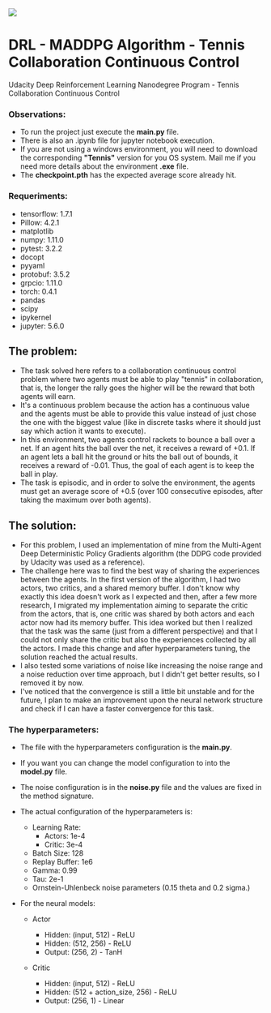 <img src="https://user-images.githubusercontent.com/10624937/42135623-e770e354-7d12-11e8-998d-29fc74429ca2.gif">


# DRL - MADDPG Algorithm - Tennis Collaboration Continuous Control
Udacity Deep Reinforcement Learning Nanodegree Program - Tennis Collaboration Continuous Control


### Observations:
- To run the project just execute the <b>main.py</b> file.
- There is also an .ipynb file for jupyter notebook execution.
- If you are not using a windows environment, you will need to download the corresponding <b>"Tennis"</b> version for you OS system. Mail me if you need more details about the environment <b>.exe</b> file.
- The <b>checkpoint.pth</b> has the expected average score already hit.


### Requeriments:
- tensorflow: 1.7.1
- Pillow: 4.2.1
- matplotlib
- numpy: 1.11.0
- pytest: 3.2.2
- docopt
- pyyaml
- protobuf: 3.5.2
- grpcio: 1.11.0
- torch: 0.4.1
- pandas
- scipy
- ipykernel
- jupyter: 5.6.0


## The problem:
- The task solved here refers to a collaboration continuous control problem where two agents must be able to play "tennis"
in collaboration, that is, the longer the rally goes the higher will be the reward that both agents will earn.
- It's a continuous problem because the action has a continuous value and the agents must be able to provide this value instead of just chose the one with the biggest value (like in discrete tasks where it should just say which action it wants to execute).
- In this environment, two agents control rackets to bounce a ball over a net. If an agent hits the ball over the net, it receives a reward of +0.1. If an agent lets a ball hit the ground or hits the ball out of bounds, it receives a reward of -0.01. Thus, the goal of each agent is to keep the ball in play.
- The task is episodic, and in order to solve the environment, the agents must get an average score of +0.5 (over 100 consecutive episodes, after taking the maximum over both agents).


## The solution:
- For this problem, I used an implementation of mine from the Multi-Agent Deep Deterministic Policy Gradients algorithm (the DDPG code provided by Udacity was used as a reference).
- The challenge here was to find the best way of sharing the experiences between the agents. In the first version of the algorithm, I had two actors, two critics, and a shared memory buffer. I don't know why exactly this idea doesn't work as I expected and then, after a few more research, I migrated my implementation aiming to separate the critic from the actors, that is, one critic was shared by both actors and each actor now had its memory buffer. This idea worked but then I realized that the task was the same (just from a different perspective) and that I could not only share the critic but also the experiences collected by all the actors. I made this change and after hyperparameters tuning, the solution reached the actual results.
- I also tested some variations of noise like increasing the noise range and a noise reduction over time approach, but I didn't get better results, so I removed it by now.
- I've noticed that the convergence is still a little bit unstable and for the future, I plan to make an improvement upon the neural network structure and check if I can have a faster convergence for this task.


### The hyperparameters:
- The file with the hyperparameters configuration is the <b>main.py</b>. 
- If you want you can change the model configuration to into the <b>model.py</b> file.
- The noise configuration is in the <b>noise.py</b> file and the values are fixed in the method signature.
- The actual configuration of the hyperparameters is: 
  - Learning Rate:
    - Actors: 1e-4
    - Critic: 3e-4
  - Batch Size: 128
  - Replay Buffer: 1e6
  - Gamma: 0.99
  - Tau: 2e-1
  - Ornstein-Uhlenbeck noise parameters (0.15 theta and 0.2 sigma.)

- For the neural models:    
  - Actor    
    - Hidden: (input, 512)  - ReLU
    - Hidden: (512, 256)    - ReLU
    - Output: (256, 2)      - TanH

  - Critic
    - Hidden: (input, 512)              - ReLU
    - Hidden: (512 + action_size, 256)  - ReLU
    - Output: (256, 1)                  - Linear

